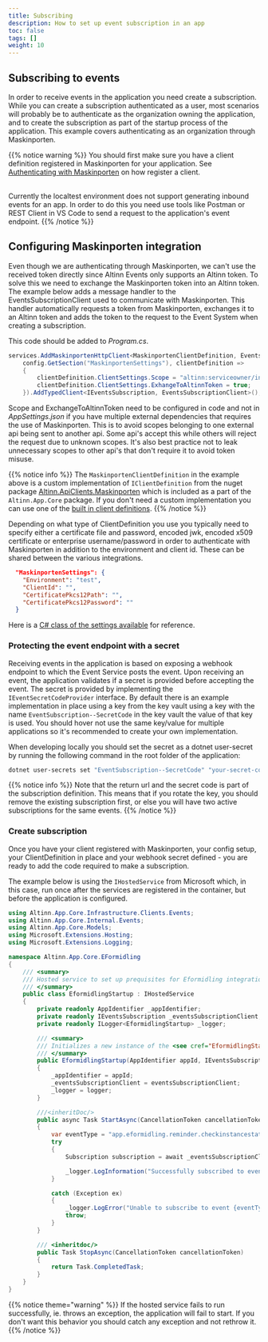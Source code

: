 ```yaml
---
title: Subscribing
description: How to set up event subscription in an app
toc: false
tags: []
weight: 10
---
```


## Subscribing to events
In order to receive events in the application you need create a subscription. While you can create a subscription authenticated as a user, most scenarios will probably be to authenticate as the organization owning the application, and to create the subscription as part of the startup process of the application. This example covers authenticating as an organization through Maskinporten.

{{% notice warning %}}
You should first make sure you have a client definition registered in Maskinporten for your application. See [Authenticating with Maskinporten](/api/authentication/maskinporten) on how register a client.<br><br>

Currently the localtest environment does not support generating inbound events for an app. In order to do this you need use tools like Postman or REST Client in VS Code to send a request to the application's event endpoint. 
{{% /notice %}}


## Configuring Maskinporten integration
Even though we are authenticating through Maskinporten, we can't use the received token directly since Altinn Events only supports an Altinn token. To solve this we need to exchange the Maskinporten token into an Altinn token. The example below adds a message handler to the EventsSubscriptionClient used to communicate with Maskinporten. This handler automatically requests a token from Maskinporten, exchanges it to an Altinn token and adds the token to the request to the Event System when creating a subscription.

This code should be added to _Program.cs_.

```csharp
services.AddMaskinportenHttpClient<MaskinportenClientDefinition, EventsSubscriptionClient>(
    config.GetSection("MaskinportenSettings"), clientDefinition =>
    {
        clientDefinition.ClientSettings.Scope = "altinn:serviceowner/instances.read";
        clientDefinition.ClientSettings.ExhangeToAltinnToken = true;
    }).AddTypedClient<IEventsSubscription, EventsSubscriptionClient>();
```

Scope and ExchangeToAltinnToken need to be configured in code and not in _AppSettings.json_ if you have multiple external dependencies that requires the use of Maskinporten. This is to avoid scopes belonging to one external api being sent to another api. Some api's accept this while others will reject the request due to unknown scopes. It's also best practice not to leak unnecessary scopes to other api's that don't require it to avoid token misuse.

{{% notice info %}}
The `MaskinportenClientDefinition` in the example above is a custom implementation of `IClientDefinition` from the nuget package [Altinn.ApiClients.Maskinporten](https://github.com/Altinn/altinn-apiclient-maskinporten) which is included as a part of the `Altinn.App.Core` package. If you don't need a custom implementation you can use one of the [built in client definitions](https://github.com/Altinn/altinn-apiclient-maskinporten).
{{% /notice %}}

Depending on what type of ClientDefinition you use you typically need to specify either a certificate file and password, encoded jwk, encoded x509 certificate or enterprise username/password in order to authenticate with Maskinporten in addition to the environment and client id. These can be shared between the various integrations.

```json
  "MaskinportenSettings": {
    "Environment": "test",
    "ClientId": "",
    "CertificatePkcs12Path": "",
    "CertificatePkcs12Password": ""
  }
```

Here is a [C# class of the settings available](https://github.com/Altinn/altinn-apiclient-maskinporten/blob/main/src/Altinn.ApiClients.Maskinporten/Config/MaskinportenSettings.cs) for reference.

### Protecting the event endpoint with a secret
Receiving events in the application is based on exposing a webhook endpoint to which the Event Service posts the event. Upon receiving an event, the application validates if a secret is provided before accepting the event. The secret  is provided by implementing the `IEventSecretCodeProvider` interface. By default there is an example implementation in place using a key from the key vault using a key with the name `EventSubscription--SecretCode` in the key vault the value of that key is used. You should hover not use the same key/value for multiple applications so it's recommended to create your own implementation.

When developing locally you should set the secret as a dotnet user-secret by running the following command in the root folder of the application:

```bash
dotnet user-secrets set "EventSubscription--SecretCode" "your-secret-code"
```

{{% notice info %}}
Note that the return url and the secret code is part of the subscription definition. This means that if you rotate the key, you should remove the existing subscription first, or else you will have two active subscriptions for the same events.
{{% /notice %}}

### Create subscription
Once you have your client registered with Maskinporten, your config setup, your ClientDefinition in place and your webhook secret defined - you are ready to add the code required to make a subscription.

The example below is using the `IHostedService` from Microsoft which, in this case, run once after the services are registered in the container, but before the application is configured.

```csharp
using Altinn.App.Core.Infrastructure.Clients.Events;
using Altinn.App.Core.Internal.Events;
using Altinn.App.Core.Models;
using Microsoft.Extensions.Hosting;
using Microsoft.Extensions.Logging;

namespace Altinn.App.Core.EFormidling
{
    /// <summary>
    /// Hosted service to set up prequisites for Eformidling integration.
    /// </summary>
    public class EformidlingStartup : IHostedService
    {
        private readonly AppIdentifier _appIdentifier;
        private readonly IEventsSubscription _eventsSubscriptionClient;
        private readonly ILogger<EformidlingStartup> _logger;

        /// <summary>
        /// Initializes a new instance of the <see cref="EformidlingStartup"/> class.
        /// </summary>
        public EformidlingStartup(AppIdentifier appId, IEventsSubscription eventsSubscriptionClient, ILogger<EformidlingStartup> logger)
        {
            _appIdentifier = appId;
            _eventsSubscriptionClient = eventsSubscriptionClient;
            _logger = logger;
        }

        ///<inheritDoc/>
        public async Task StartAsync(CancellationToken cancellationToken)
        {
            var eventType = "app.eformidling.reminder.checkinstancestatus";
            try
            {
                Subscription subscription = await _eventsSubscriptionClient.AddSubscription(_appIdentifier.Org, _appIdentifier.App, eventType);

                _logger.LogInformation("Successfully subscribed to event {eventType} for app {appIdentifier}. Subscription {subscriptionId} is being used.", eventType, _appIdentifier, subscription.Id);
            }

            catch (Exception ex)
            {
                _logger.LogError("Unable to subscribe to event {eventType} for app {appIdentifier}. Received exception {exceptionMessage} with {stackTrace}", eventType, _appIdentifier, ex.Message, ex.StackTrace);
                throw;
            }
        }

        /// <inheritdoc/>
        public Task StopAsync(CancellationToken cancellationToken)
        {
            return Task.CompletedTask;
        }
    }
}

```
{{% notice theme="warning"  %}}
If the hosted service fails to run successfully, ie. throws an exception, the application will fail to start. If you don't want this behavior you should catch any exception and not rethrow it.
{{% /notice %}}

